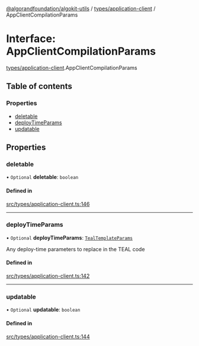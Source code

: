 [@algorandfoundation/algokit-utils](../README.md) / [types/application-client](../modules/types_application_client.md) / AppClientCompilationParams

# Interface: AppClientCompilationParams

[types/application-client](../modules/types_application_client.md).AppClientCompilationParams

## Table of contents

### Properties

- [deletable](types_application_client.AppClientCompilationParams.md#deletable)
- [deployTimeParams](types_application_client.AppClientCompilationParams.md#deploytimeparams)
- [updatable](types_application_client.AppClientCompilationParams.md#updatable)

## Properties

### deletable

• `Optional` **deletable**: `boolean`

#### Defined in

[src/types/application-client.ts:146](https://github.com/algorandfoundation/algokit-utils-ts/blob/main/src/types/application-client.ts#L146)

___

### deployTimeParams

• `Optional` **deployTimeParams**: [`TealTemplateParams`](types_app.TealTemplateParams.md)

Any deploy-time parameters to replace in the TEAL code

#### Defined in

[src/types/application-client.ts:142](https://github.com/algorandfoundation/algokit-utils-ts/blob/main/src/types/application-client.ts#L142)

___

### updatable

• `Optional` **updatable**: `boolean`

#### Defined in

[src/types/application-client.ts:144](https://github.com/algorandfoundation/algokit-utils-ts/blob/main/src/types/application-client.ts#L144)
